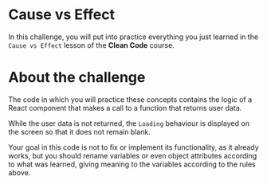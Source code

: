 # Cause vs Effect

In this challenge, you will put into practice everything you just learned in the `Cause vs Effect` lesson of the **Clean Code** course.

# About the challenge

The code in which you will practice these concepts contains the logic of a React component that makes a call to a function that returns user data.

While the user data is not returned, the `Loading` behaviour is displayed on the screen so that it does not remain blank.

Your goal in this code is not to fix or implement its functionality, as it already works, but you should rename variables or even object attributes according to what was learned, giving meaning to the variables according to the rules above.
